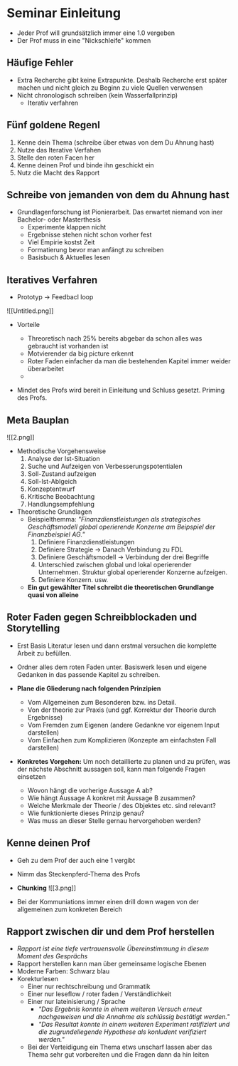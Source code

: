 # Seminar Einleitung

- Jeder Prof will grundsätzlich immer eine 1.0 vergeben
- Der Prof muss in eine "Nickschleife" kommen

## Häufige Fehler

- Extra Recherche gibt keine Extrapunkte. Deshalb Recherche erst später machen und nicht gleich zu Beginn zu viele Quellen verwensen
- Nicht chronologisch schreiben (kein Wasserfallprinzip)
  - Iterativ verfahren

## Fünf goldene Regenl

1. Kenne dein Thema (schreibe über etwas von dem Du Ahnung hast) 
2. Nutze das Iterative Verfahen 
3. Stelle den roten Facen her 
4. Kenne deinen Prof und binde ihn geschickt ein 
5. Nutz die Macht des Rapport

## Schreibe von jemanden von dem du Ahnung hast

- Grundlagenforschung ist Pionierarbeit. Das erwartet niemand von iner Bachelor- oder Masterthesis
  - Experimente klappen nicht
  - Ergebnisse stehen nicht schon vorher fest
  - Viel Empirie kostst Zeit
  - Formatierung bevor man anfängt zu schreiben
  - Basisbuch & Aktuelles lesen

## Iteratives Verfahren

- Prototyp → Feedbacl loop

![[Untitled.png]]

- Vorteile
  - Threoretisch nach 25% bereits abgebar da schon alles was gebraucht ist vorhanden ist
  - Motvierender da big picture erkennt
  - Roter Faden einfacher da man die bestehenden Kapitel immer weider überarbeitet
  - 

- Mindet des Profs wird bereit in Einleitung und Schluss gesetzt. Priming des Profs.

## Meta Bauplan
![[2.png]]

- Methodische Vorgehensweise
  1. Analyse der Ist-Situation
  2. Suche und Aufzeigen von Verbesserungspotentialen 
  3. Soll-Zustand aufzeigen
  4. Soll-Ist-Ablgeich
  5. Konzeptentwurf
  6. Kritische Beobachtung
  7. Handlungsempfehlung
- Theoretische Grundlagen
  - Beispielthemma: *"Finanzdienstleistungen als strategisches Geschäftsmodell global operierende Konzerne am Beipspiel der Finanzbeispiel AG."*
    1. Definiere Finanzdienstleistungen 
    2. Definiere Strategie → Danach Verbindung zu FDL
    3. Definiere Geschäftsmodell → Verbindung der drei  Begriffe
    4. Unterschied zwischen global und lokal operierender Unternehmen. Struktur global operierender Konzerne aufzeigen. 
    5. Definiere Konzern. usw.
  - **Ein gut gewählter Titel schreibt die theoretischen Grundlange quasi von alleine**

## Roter Faden gegen Schreibblockaden und Storytelling

- Erst Basis Literatur lesen und dann erstmal versuchen die komplette Arbeit zu befüllen.
- Ordner alles dem roten Faden unter. Basiswerk lesen und eigene Gedanken in das passende Kapitel zu schreiben.

- **Plane die Gliederung nach folgenden Prinzipien**
  - Vom Allgemeinen zum Besonderen bzw. ins Detail.
  - Von der theorie zur Praxis (und ggf. Korrektur der Theorie durch Ergebnisse)
  - Vom Fremden zum Eigenen (andere Gedankne vor eigenem Input darstellen)
  - Vom Einfachen zum Komplizieren (Konzepte am einfachsten Fall darstellen)
- **Konkretes Vorgehen:** Um noch detaillierte zu planen und zu prüfen, was der nächste Abschnitt aussagen soll, kann man folgende Fragen einsetzen
  - Wovon hängt die vorherige Aussage A ab?
  - Wie hängt Aussage A konkret mit Aussage B zusammen?
  - Welche Merkmale der Theorie / des Objektes etc. sind relevant?
  - Wie funktionierte dieses Prinzip genau?
  - Was muss an dieser Stelle gernau hervorgehoben werden?

## Kenne deinen Prof

- Geh zu dem Prof der auch eine 1 vergibt
- Nimm das Steckenpferd-Thema des Profs

- **Chunking**
![[3.png]]

- Bei der Kommuniations immer einen drill down wagen von der allgemeinen zum konkreten Bereich

## Rapport zwischen dir und dem Prof herstellen

- *Rapport ist eine tiefe vertrauensvolle Übereinstimmung in diesem Moment des Gesprächs*
- Rapport herstellen kann man über gemeinsame logische Ebenen
- Moderne Farben: Schwarz blau
- Korekturlesen
  - Einer nur rechtschreibung und Grammatik
  - Einer nur leseflow / roter faden / Verständlichkeit
  - Einer nur lateinisierung / Sprache
    - *"Das Ergebnis konnte in einem weiteren Versuch erneut nachgeweisen und die Annahme als schlüssig bestätigt werden."*
    - *"Das Resultat konnte in einem weiteren Experiment ratifiziert und die zugrundeliegende Hypothese als konludent verifiziert werden."*
  - Bei der Verteidigung ein Thema etws unscharf lassen aber das Thema sehr gut vorbereiten und die Fragen dann da hin leiten
   

